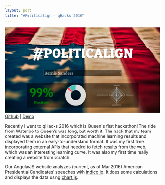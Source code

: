 ```yaml
---
layout: post
title: "#Politicalign - qHacks 2016"
---
```


![#Politicalign](/rsc/politicalign.png)
[Github](https://github.com/annleeli/PoliticalMeter/) | [Demo](http://annlee.li/PoliticalMeter/src/index.html)

Recently I went to qHacks 2016 which is Queen's first hackathon! The ride from Waterloo to Queen's was long, but worth it. The hack that my team created was a website that incorporated machine learning results and displayed them in an easy-to-understand format. It was my first time incorporating external APIs that needed to fetch results from the web, which was an interesting learning curve. It was also my first time really creating a website from scratch. 

Our AngularJS website analyzes (current, as of Mar 2016) American Presidential Candidates' speeches with [indico.io](https://indico.io/). It does some calculations and displays the data using [chart.js](http://www.chartjs.org/). 
